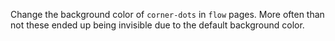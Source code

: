 Change the background color of `corner-dots` in `flow` pages. More often than not these ended up
being invisible due to the default background color.
